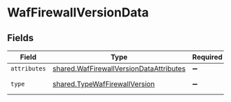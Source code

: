 # WafFirewallVersionData


## Fields

| Field                                                                                              | Type                                                                                               | Required                                                                                           | Description                                                                                        |
| -------------------------------------------------------------------------------------------------- | -------------------------------------------------------------------------------------------------- | -------------------------------------------------------------------------------------------------- | -------------------------------------------------------------------------------------------------- |
| `attributes`                                                                                       | [shared.WafFirewallVersionDataAttributes](../../models/shared/waffirewallversiondataattributes.md) | :heavy_minus_sign:                                                                                 | N/A                                                                                                |
| `type`                                                                                             | [shared.TypeWafFirewallVersion](../../models/shared/typewaffirewallversion.md)                     | :heavy_minus_sign:                                                                                 | Resource type.                                                                                     |